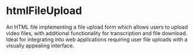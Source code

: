 # htmlFileUpload
An HTML file implementing a file upload form which allows users to upload video files, with additional functionality for transcription and file download. Ideal for integrating into web applications requiring user file uploads with a visually appealing interface.
